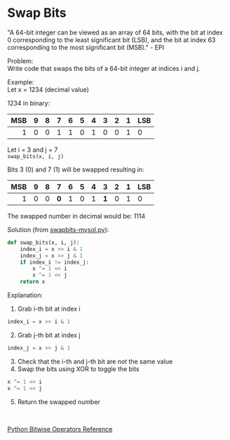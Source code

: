 # Swap Bits

"A 64-bit integer can be viewed as an array of 64 bits, with the bit at index 0 corresponding to the least significant bit (LSB), and the bit at index 63 corresponding to the most significant bit (MSB)." - EPI

Problem:  
Write code that swaps the bits of a 64-bit integer at indices i and j.

Example:  
Let x = 1234 (decimal value)  

1234 in binary:  

|MSB | 9 | 8 | 7 | 6 | 5 | 4 | 3 | 2 | 1 |LSB|  
|---:|---|---|---|---|---|---|---|---|---|---|
|  1 | 0 | 0 | 1 | 1 | 0 | 1 | 0 | 0 | 1 | 0 |   
  
Let i = 3 and j = 7  
```swap_bits(x, i, j)```  
  
Bits 3 (0) and 7 (1) will be swapped resulting in:  

|MSB | 9 | 8 |   7   | 6 | 5 | 4 |   3   | 2 | 1 |LSB|  
|---:|---|---|-------|---|---|---|-------|---|---|---|
|  1 | 0 | 0 | **0** | 1 | 0 | 1 | **1** | 0 | 1 | 0 | 
  
The swapped number in decimal would be: 1114  
  
Solution (from [swapbits-mysol.py](swapbits-mysol.py)): 
```python
def swap_bits(x, i, j):
    index_i = x >> i & 1
    index_j = x >> j & 1
    if index_i != index_j:
        x ^= 1 << i
        x ^= 1 << j
    return x
```  
  
Explanation:  
1. Grab i-th bit at index i  
```python
index_i = x >> i & 1
```
2. Grab j-th bit at index j  
```python
index_j = x >> j & 1
```
3. Check that the i-th and j-th bit are not the same value  
4. Swap the bits using XOR to toggle the bits  
```python
x ^= 1 << i
x ^= 1 << j
```  
5. Return the swapped number  
  
</br>  
  
[Python Bitwise Operators Reference](https://www.tutorialspoint.com/python/bitwise_operators_example.htm)